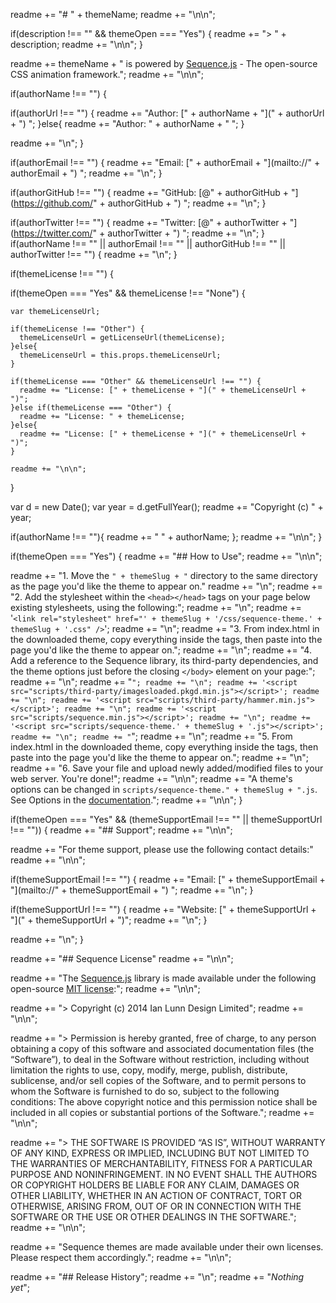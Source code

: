 readme += "# " + themeName;
readme += "\n\n";

if(description !== "" && themeOpen === "Yes") {
  readme += "> " + description;
  readme += "\n\n";
}

readme += themeName + " is powered by [Sequence.js](http://sequencejs.com/) - The open-source CSS animation framework.";
readme += "\n\n";

if(authorName !== "") {

  if(authorUrl !== "") {
    readme += "Author: [" + authorName + "](" + authorUrl + ")  ";
  }else{
    readme += "Author: " + authorName + "  ";
  }

  readme += "\n";
}

if(authorEmail !== "") {
  readme += "Email: [" + authorEmail + "](mailto://" + authorEmail + ")  ";
  readme += "\n";
}

if(authorGitHub !== "") {
  readme += "GitHub: [@" + authorGitHub + "](https://github.com/" + authorGitHub + ")  ";
  readme += "\n";
}

if(authorTwitter !== "") {
  readme += "Twitter: [@" + authorTwitter + "](https://twitter.com/" + authorTwitter + ")  ";
  readme += "\n";
}
if(authorName !== "" || authorEmail !== "" || authorGitHub !== "" || authorTwitter !== "") {
  readme += "\n";
}

if(themeLicense !== "") {

  if(themeOpen === "Yes" && themeLicense !== "None") {

    var themeLicenseUrl;

    if(themeLicense !== "Other") {
      themeLicenseUrl = getLicenseUrl(themeLicense);
    }else{
      themeLicenseUrl = this.props.themeLicenseUrl;
    }

    if(themeLicense === "Other" && themeLicenseUrl !== "") {
      readme += "License: [" + themeLicense + "](" + themeLicenseUrl + ")";
    }else if(themeLicense === "Other") {
      readme += "License: " + themeLicense;
    }else{
      readme += "License: [" + themeLicense + "](" + themeLicenseUrl + ")";
    }

    readme += "\n\n";
  }

  var d = new Date();
  var year = d.getFullYear();
  readme += "Copyright (c) " + year;

  if(authorName !== ""){
    readme += " " + authorName;
  };
  readme += "\n\n";
}

if(themeOpen === "Yes") {
  readme += "## How to Use";
  readme += "\n\n";

  readme += "1. Move the `" + themeSlug + "` directory to the same directory as the page you'd like the theme to appear on."
  readme += "\n";
  readme += "2. Add the stylesheet within the `<head></head>` tags on your page below existing stylesheets, using the following:";
  readme += "\n";
  readme += '`<link rel="stylesheet" href="' + themeSlug + '/css/sequence-theme.' + themeSlug + '.css" />`';
  readme += "\n";
  readme += "3. From index.html in the downloaded theme, copy everything inside the <body></body> tags, then paste into the page you'd like the theme to appear on.";
  readme += "\n";
  readme += "4. Add a reference to the Sequence library, its third-party dependencies, and the theme options just before the closing `</body>` element on your page:";
  readme += "\n";
  readme += "```";
  readme += "\n";
  readme += '<script src="scripts/third-party/imagesloaded.pkgd.min.js"></script>';
  readme += "\n";
  readme += '<script src="scripts/third-party/hammer.min.js"></script>';
  readme += "\n";
  readme += '<script src="scripts/sequence.min.js"></script>';
  readme += "\n";
  readme += '<script src="scripts/sequence-theme.' + themeSlug + '.js"></script>';
  readme += "\n";
  readme += "```";
  readme += "\n";
  readme += "5. From index.html in the downloaded theme, copy everything inside the <body></body> tags, then paste into the page you'd like the theme to appear on.";
  readme += "\n";
  readme += "6. Save your file and upload newly added/modified files to your web server. You're done!";
  readme += "\n\n";
  readme += "A theme's options can be changed in `scripts/sequence-theme." + themeSlug + ".js`. See Options in the [documentation](http://www.sequencejs.com/developers/documentation/).";
  readme += "\n\n";
}

if(themeOpen === "Yes" && (themeSupportEmail !== "" || themeSupportUrl !== "")) {
  readme += "## Support";
  readme += "\n\n";

  readme += "For theme support, please use the following contact details:"
  readme += "\n\n";

  if(themeSupportEmail !== "") {
    readme += "Email: [" + themeSupportEmail + "](mailto://" + themeSupportEmail + ")  ";
    readme += "\n";
  }

  if(themeSupportUrl !== "") {
    readme += "Website: [" + themeSupportUrl + "](" + themeSupportUrl + ")";
    readme += "\n";
  }

  readme += "\n";
}

readme += "## Sequence License"
readme += "\n\n";

readme += "The [Sequence.js](http://sequencejs.com/) library is made available under the following open-source [MIT license](http://opensource.org/licenses/MIT):";
readme += "\n\n";

readme += "> Copyright (c) 2014 Ian Lunn Design Limited";
readme += "\n\n";

readme += "> Permission is hereby granted, free of charge, to any person obtaining a copy of this software and associated documentation files (the “Software”), to deal in the Software without restriction, including without limitation the rights to use, copy, modify, merge, publish, distribute, sublicense, and/or sell copies of the Software, and to permit persons to whom the Software is furnished to do so, subject to the following conditions: The above copyright notice and this permission notice shall be included in all copies or substantial portions of the Software.";
readme += "\n\n";

readme += "> THE SOFTWARE IS PROVIDED “AS IS”, WITHOUT WARRANTY OF ANY KIND, EXPRESS OR IMPLIED, INCLUDING BUT NOT LIMITED TO THE WARRANTIES OF MERCHANTABILITY, FITNESS FOR A PARTICULAR PURPOSE AND NONINFRINGEMENT. IN NO EVENT SHALL THE AUTHORS OR COPYRIGHT HOLDERS BE LIABLE FOR ANY CLAIM, DAMAGES OR OTHER LIABILITY, WHETHER IN AN ACTION OF CONTRACT, TORT OR OTHERWISE, ARISING FROM, OUT OF OR IN CONNECTION WITH THE SOFTWARE OR THE USE OR OTHER DEALINGS IN THE SOFTWARE.";
readme += "\n\n";

readme += "Sequence themes are made available under their own licenses. Please respect them accordingly.";
readme += "\n\n";

readme += "## Release History";
readme += "\n";
readme += "*Nothing yet*";
